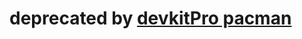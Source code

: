 deprecated by [devkitPro pacman](https://devkitpro.org/viewtopic.php?f=13&t=8702)
==============================
